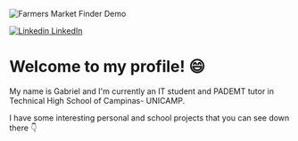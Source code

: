 ![Farmers Market Finder Demo](https://media.giphy.com/media/h408T6Y5GfmXBKW62l/giphy.gif)


[![Linkedin](https://i.stack.imgur.com/gVE0j.png) LinkedIn](https://www.linkedin.com/in/gabriel-alves-de-arruda-4271371a2/)


# Welcome to my profile! 😄

My name is Gabriel and I'm currently an IT student and PADEMT tutor in Technical High School of Campinas- UNICAMP.


I have some interesting personal and school projects that you can see down there 👇


<!--
**oGabrielArruda/oGabrielArruda** is a ✨ _special_ ✨ repository because its `README.md` (this file) appears on your GitHub profile.

Here are some ideas to get you started:

- 🔭 I’m currently working on ...
- 🌱 I’m currently learning ...
- 👯 I’m looking to collaborate on ...
- 🤔 I’m looking for help with ...
- 💬 Ask me about ...
- 📫 How to reach me: ...
- 😄 Pronouns: ...
- ⚡ Fun fact: ...
-->
